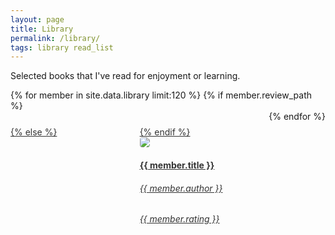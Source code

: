 ```yaml
---
layout: page
title: Library
permalink: /library/
tags: library read_list
---
```


Selected books that I've read for enjoyment or learning. 
<section style="display: flex; justify-content: space-between; flex-wrap: wrap">
{% for member in site.data.library limit:120 %}
    {% if member.review_path %}
        <a target="_blank" rel="noopener noreferrer" href="{{ site.baseurl }}/reviews/{{ member.review_path }}" style="color: #333333; flex: 1; width: 100%; min-width: 200px; padding-top: 5%;">
    {% else %}
        <a target="_blank" rel="noopener noreferrer" href="https://www.librarything.com/isbn/{{ member.isbn }}" style="color: #333333; flex: 1; width: 100%; min-width: 200px; padding-top: 5%;">
    {% endif %}
        <div style="width: 200px">
            <img class="grow-me" src="http://covers.openlibrary.org/b/ISBN/{{ member.isbn }}-L.jpg">
        </div>
        <div style="width: 200px">
            <h4>{{ member.title }}</h4>
            <h6>{{ member.author }}</h6>
            <h6>{{ member.rating }}</h6>
        </div>
    </a>
{% endfor %}
</section>

<script>
    const placeholderCoverImg = "/images/placeholder-book-cover.png";
    Promise.all(Array.from(document.images).filter(img => !img.complete).map(img => new Promise(resolve => { img.onload = img.onerror = resolve; }))).then(() => {
        let imgs = Array.from(document.images);
        for (let i = 0; i < imgs.length; i++) {
            let current = imgs[i];
            if (current.width < 20) {
                /* Image failed to be found. Replace with placeholder. */
                current.src = placeholderCoverImg;
            }
        }
    });
</script>

<style>
.grow-me {
  border-radius: 4px;
  transition: all .2s ease-in-out;
}

.grow-me:hover {
  transform: scale(1.02);
}

</style>
